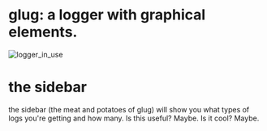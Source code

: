 # glug: a logger with graphical elements.

![logger_in_use](https://github.com/omeps/glug/assets/143241382/445b162b-a9af-48c5-b8b9-326a9d8a5662)

# the sidebar
the sidebar (the meat and potatoes of glug) will show you 
what types of logs you're getting and how many. Is this useful? 
Maybe. Is it cool? Maybe.
